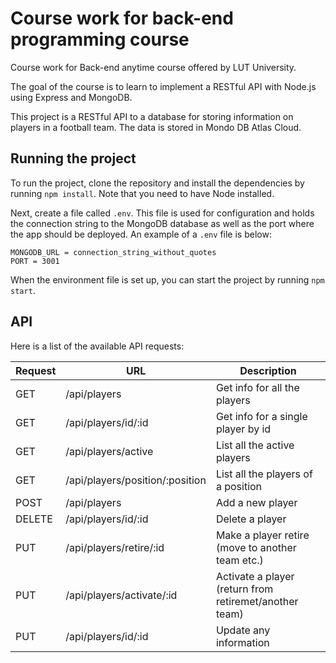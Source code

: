 # Course work for back-end programming course

Course work for Back-end anytime course offered by LUT University.

The goal of the course is to learn to implement a RESTful API with Node.js using Express and MongoDB.

This project is a RESTful API to a database for storing information on players in a football team. The data is stored in Mondo DB Atlas Cloud.

## Running the project

To run the project, clone the repository and install the dependencies by running `npm install`. Note that you need to have Node installed.

Next, create a file called `.env`. This file is used for configuration and holds the connection string to the MongoDB database as well as the port where the app should be deployed. An example of a `.env` file is below:

```
MONGODB_URL = connection_string_without_quotes
PORT = 3001
```

When the environment file is set up, you can start the project by running `npm start`.

## API

Here is a list of the available API requests:

| Request | URL                             | Description                                            |
| ------- | ------------------------------- | ------------------------------------------------------ |
| GET     | /api/players                    | Get info for all the players                           |
| GET     | /api/players/id/:id             | Get info for a single player by id                     |
| GET     | /api/players/active             | List all the active players                            |
| GET     | /api/players/position/:position | List all the players of a position                     |
| POST    | /api/players                    | Add a new player                                       |
| DELETE  | /api/players/id/:id             | Delete a player                                        |
| PUT     | /api/players/retire/:id         | Make a player retire (move to another team etc.)       |
| PUT     | /api/players/activate/:id       | Activate a player (return from retiremet/another team) |
| PUT     | /api/players/id/:id             | Update any information                                 |
